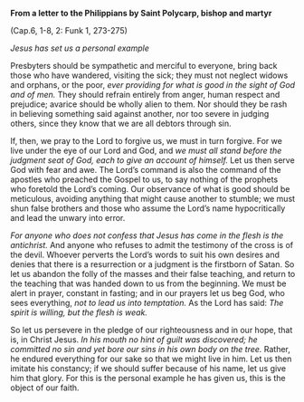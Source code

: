 

**From a letter to the Philippians by Saint Polycarp, bishop and martyr**

(Cap.6, 1-8, 2: Funk 1, 273-275)

_Jesus has set us a personal example_

Presbyters should be sympathetic and merciful to everyone, bring back those who have wandered, visiting the sick; they must not neglect widows and orphans, or the poor, _ever providing for what is good in the sight of God and of men._ They should refrain entirely from anger, human respect and prejudice; avarice should be wholly alien to them. Nor should they be rash in believing something said against another, nor too severe in judging others, since they know that we are all debtors through sin.

If, then, we pray to the Lord to forgive us, we must in turn forgive. For we live under the eye of our Lord and God, and _we must all stand before the judgment seat of God, each to give an account of himself._ Let us then serve God with fear and awe. The Lord’s command is also the command of the apostles who preached the Gospel to us, to say nothing of the prophets who foretold the Lord’s coming. Our observance of what is good should be meticulous, avoiding anything that might cause another to stumble; we must shun false brothers and those who assume the Lord’s name hypocritically and lead the unwary into error.

_For anyone who does not confess that Jesus has come in the flesh is the antichrist._ And anyone who refuses to admit the testimony of the cross is of the devil. Whoever perverts the Lord’s words to suit his own desires and denies that there is a resurrection or a judgment is the firstborn of Satan. So let us abandon the folly of the masses and their false teaching, and return to the teaching that was handed down to us from the beginning. We must be alert in prayer, constant in fasting; and in our prayers let us beg God, who sees everything, _not to lead us into temptation._ As the Lord has said: _The spirit is willing, but the flesh is weak._

So let us persevere in the pledge of our righteousness and in our hope, that is, in Christ Jesus. _In his mouth no hint of guilt was discovered; he committed no sin and yet bore our sins in his own body on the tree._ Rather, he endured everything for our sake so that we might live in him. Let us then imitate his constancy; if we should suffer because of his name, let us give him that glory. For this is the personal example he has given us, this is the object of our faith.

